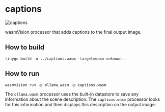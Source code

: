 # captions

![captions](../../images/captions-processor.png)

wasmVision processor that adds captions to the final output image. 

## How to build

```shell
tinygo build -o ../captions.wasm -target=wasm-unknown .
```

## How to run

```shell
wasmvision run -p ollama.wasm -p captions.wasm
```

The `ollama.wasm` processor uses the built-in datastore to save any information about the scene description. The `captions.wasm` processor looks for this information and then displays this description on the output image.
